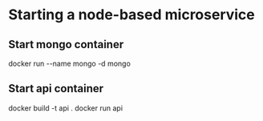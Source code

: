 Starting a node-based microservice
===

Start mongo container
---
docker run --name mongo -d mongo

Start api container
---
docker build -t api .
docker run api
